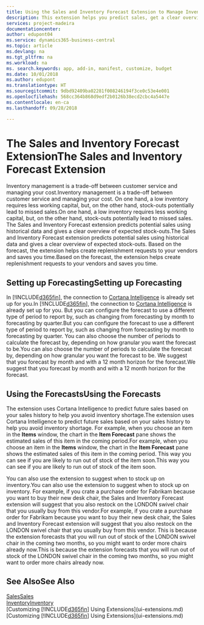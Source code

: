 ```yaml
---
title: Using the Sales and Inventory Forecast Extension to Manage Inventory | Microsoft Docs
description: This extension helps you predict sales, get a clear overview of expected stock-outs, and even helps you create replenishment requests to vendors.
services: project-madeira
documentationcenter: 
author: edupont04
ms.service: dynamics365-business-central
ms.topic: article
ms.devlang: na
ms.tgt_pltfrm: na
ms.workload: na
ms. search.keywords: app, add-in, manifest, customize, budget
ms.date: 10/01/2018
ms.author: edupont
ms.translationtype: HT
ms.sourcegitcommit: 9dbd92409ba02281f008246194f3ce0c53e4e001
ms.openlocfilehash: 568cc364b868d9edf2b0126b38ecd2cbc4a5447e
ms.contentlocale: en-ca
ms.lasthandoff: 09/28/2018

---
```

# <a name="the-sales-and-inventory-forecast-extension"></a><span data-ttu-id="010aa-103">The Sales and Inventory Forecast Extension</span><span class="sxs-lookup"><span data-stu-id="010aa-103">The Sales and Inventory Forecast Extension</span></span>
<span data-ttu-id="010aa-104">Inventory management is a trade-off between customer service and managing your cost.</span><span class="sxs-lookup"><span data-stu-id="010aa-104">Inventory management is a trade-off between customer service and managing your cost.</span></span> <span data-ttu-id="010aa-105">On one hand, a low inventory requires less working capital, but, on the other hand, stock-outs potentially lead to missed sales.</span><span class="sxs-lookup"><span data-stu-id="010aa-105">On one hand, a low inventory requires less working capital, but, on the other hand, stock-outs potentially lead to missed sales.</span></span> <span data-ttu-id="010aa-106">The Sales and Inventory Forecast extension predicts potential sales using historical data and gives a clear overview of expected stock-outs.</span><span class="sxs-lookup"><span data-stu-id="010aa-106">The Sales and Inventory Forecast extension predicts potential sales using historical data and gives a clear overview of expected stock-outs.</span></span> <span data-ttu-id="010aa-107">Based on the forecast, the extension helps create replenishment requests to your vendors and saves you time.</span><span class="sxs-lookup"><span data-stu-id="010aa-107">Based on the forecast, the extension helps create replenishment requests to your vendors and saves you time.</span></span>  

## <a name="setting-up-forecasting"></a><span data-ttu-id="010aa-108">Setting up Forecasting</span><span class="sxs-lookup"><span data-stu-id="010aa-108">Setting up Forecasting</span></span>
<span data-ttu-id="010aa-109">In [!INCLUDE[d365fin](includes/d365fin_md.md)], the connection to [Cortana Intelligence](https://www.microsoft.com/en-us/cloud-platform/what-is-cortana-intelligence-suite) is already set up for you.</span><span class="sxs-lookup"><span data-stu-id="010aa-109">In [!INCLUDE[d365fin](includes/d365fin_md.md)], the connection to [Cortana Intelligence](https://www.microsoft.com/en-us/cloud-platform/what-is-cortana-intelligence-suite) is already set up for you.</span></span> <span data-ttu-id="010aa-110">But you can configure the forecast to use a different type of period to report by, such as changing from forecasting by month to forecasting by quarter.</span><span class="sxs-lookup"><span data-stu-id="010aa-110">But you can configure the forecast to use a different type of period to report by, such as changing from forecasting by month to forecasting by quarter.</span></span> <span data-ttu-id="010aa-111">You can also choose the number of periods to calculate the forecast by, depending on how granular you want the forecast to be.</span><span class="sxs-lookup"><span data-stu-id="010aa-111">You can also choose the number of periods to calculate the forecast by, depending on how granular you want the forecast to be.</span></span> <span data-ttu-id="010aa-112">We suggest that you forecast by month and with a 12 month horizon for the forecast.</span><span class="sxs-lookup"><span data-stu-id="010aa-112">We suggest that you forecast by month and with a 12 month horizon for the forecast.</span></span>  

## <a name="using-the-forecasts"></a><span data-ttu-id="010aa-113">Using the Forecasts</span><span class="sxs-lookup"><span data-stu-id="010aa-113">Using the Forecasts</span></span>
<span data-ttu-id="010aa-114">The extension uses Cortana Intelligence to predict future sales based on your sales history to help you avoid inventory shortage.</span><span class="sxs-lookup"><span data-stu-id="010aa-114">The extension uses Cortana Intelligence to predict future sales based on your sales history to help you avoid inventory shortage.</span></span> <span data-ttu-id="010aa-115">For example, when you choose an item in the **Items** window, the chart in the **Item Forecast** pane shows the estimated sales of this item in the coming period.</span><span class="sxs-lookup"><span data-stu-id="010aa-115">For example, when you choose an item in the **Items** window, the chart in the **Item Forecast** pane shows the estimated sales of this item in the coming period.</span></span> <span data-ttu-id="010aa-116">This way you can see if you are likely to run out of stock of the item soon.</span><span class="sxs-lookup"><span data-stu-id="010aa-116">This way you can see if you are likely to run out of stock of the item soon.</span></span>  

<span data-ttu-id="010aa-117">You can also use the extension to suggest when to stock up on inventory.</span><span class="sxs-lookup"><span data-stu-id="010aa-117">You can also use the extension to suggest when to stock up on inventory.</span></span> <span data-ttu-id="010aa-118">For example, if you crate a purchase order for Fabrikam because you want to buy their new desk chair, the Sales and Inventory Forecast extension will suggest that you also restock on the LONDON swivel chair that you usually buy from this vendor.</span><span class="sxs-lookup"><span data-stu-id="010aa-118">For example, if you crate a purchase order for Fabrikam because you want to buy their new desk chair, the Sales and Inventory Forecast extension will suggest that you also restock on the LONDON swivel chair that you usually buy from this vendor.</span></span> <span data-ttu-id="010aa-119">This is because the extension forecasts that you will run out of stock of the LONDON swivel chair in the coming two months, so you might want to order more chairs already now.</span><span class="sxs-lookup"><span data-stu-id="010aa-119">This is because the extension forecasts that you will run out of stock of the LONDON swivel chair in the coming two months, so you might want to order more chairs already now.</span></span>  

## <a name="see-also"></a><span data-ttu-id="010aa-120">See Also</span><span class="sxs-lookup"><span data-stu-id="010aa-120">See Also</span></span>
[<span data-ttu-id="010aa-121">Sales</span><span class="sxs-lookup"><span data-stu-id="010aa-121">Sales</span></span>](sales-manage-sales.md)  
[<span data-ttu-id="010aa-122">Inventory</span><span class="sxs-lookup"><span data-stu-id="010aa-122">Inventory</span></span>](inventory-manage-inventory.md)  
<span data-ttu-id="010aa-123">[Customizing [!INCLUDE[d365fin](includes/d365fin_md.md)] Using Extensions](ui-extensions.md)</span><span class="sxs-lookup"><span data-stu-id="010aa-123">[Customizing [!INCLUDE[d365fin](includes/d365fin_md.md)] Using Extensions](ui-extensions.md)</span></span>  

